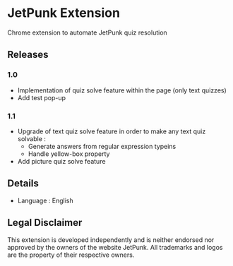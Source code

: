 # JetPunk Extension

Chrome extension to automate JetPunk quiz resolution


## Releases

### 1.0

- Implementation of quiz solve feature within the page (only text quizzes)
- Add test pop-up

### 1.1

- Upgrade of text quiz solve feature in order to make any text quiz solvable :
    - Generate answers from regular expression typeins
    - Handle yellow-box property
- Add picture quiz solve feature


## Details

- Language : English


## Legal Disclaimer

This extension is developed independently and is neither endorsed nor approved by the owners of the website JetPunk. All trademarks and logos are the property of their respective owners.

